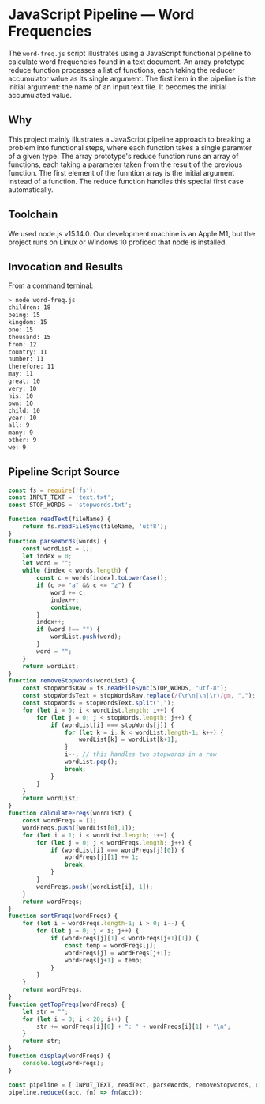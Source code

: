 # JavaScript Pipeline — Word Frequencies

The `word-freq.js` script illustrates using a JavaScript functional pipeline to calculate word 
frequencies found in a text document. An array prototype reduce function processes a list of 
functions, each taking the reducer accumulator value as its single argument. The first item in 
the pipeline is the initial argument: the name of an input text file. It becomes the initial 
accumulated value.

## Why

This project mainly illustrates a JavaScript pipeline approach to breaking a problem into functional
steps, where each function takes a single paramter of a given type. The array prototype's reduce 
function runs an array of functions, each taking a parameter taken from the result of the previous
function. The first element of the funntion array is the initial argument instead of a function. 
The reduce function handles this speciai first case automatically.

## Toolchain

We used node.js v15.14.0. Our development machine is an Apple M1, but the project runs on
Linux or Windows 10 proficed that node is installed.

## Invocation and Results
From a command terninal:

```bash
> node word-freq.js
children: 18
being: 15
kingdom: 15
one: 15
thousand: 15
from: 12
country: 11
number: 11
therefore: 11
may: 11
great: 10
very: 10
his: 10
own: 10
child: 10
year: 10
all: 9
many: 9
other: 9
we: 9
```

## Pipeline Script Source

```javascript
const fs = require('fs');
const INPUT_TEXT = 'text.txt';
const STOP_WORDS = 'stopwords.txt';

function readText(fileName) {
    return fs.readFileSync(fileName, 'utf8');
}
function parseWords(words) {
    const wordList = [];
    let index = 0;
    let word = "";
    while (index < words.length) {
        const c = words[index].toLowerCase();
        if (c >= "a" && c <= "z") {
            word += c;
            index++;
            continue;
        }
        index++;
        if (word !== "") {
            wordList.push(word);
        }
        word = "";
    }
    return wordList;
}
function removeStopwords(wordList) {
    const stopWordsRaw = fs.readFileSync(STOP_WORDS, "utf-8");
    const stopWordsText = stopWordsRaw.replace(/(\r\n|\n|\r)/gm, ",");
    const stopWords = stopWordsText.split(",");
    for (let i = 0; i < wordList.length; i++) {
        for (let j = 0; j < stopWords.length; j++) {
            if (wordList[i] === stopWords[j]) {
                for (let k = i; k < wordList.length-1; k++) {
                    wordList[k] = wordList[k+1];
                }
                i--; // this handles two stopwords in a row
                wordList.pop();
                break;
            }
        }
    }
    return wordList;
}
function calculateFreqs(wordList) {
    const wordFreqs = [];
    wordFreqs.push([wordList[0],1]);
    for (let i = 1; i < wordList.length; i++) {
        for (let j = 0; j < wordFreqs.length; j++) {
            if (wordList[i] === wordFreqs[j][0]) {
                wordFreqs[j][1] += 1;
                break;
            }
        }
        wordFreqs.push([wordList[i], 1]);
    }
    return wordFreqs;
}
function sortFreqs(wordFreqs) {
    for (let i = wordFreqs.length-1; i > 0; i--) {
        for (let j = 0; j < i; j++) {
            if (wordFreqs[j][1] < wordFreqs[j+1][1]) {
                const temp = wordFreqs[j];
                wordFreqs[j] = wordFreqs[j+1];
                wordFreqs[j+1] = temp;
            }
        }
    }
    return wordFreqs;
}
function getTopFreqs(wordFreqs) {
    let str = "";
    for (let i = 0; i < 20; i++) {
        str += wordFreqs[i][0] + ": " + wordFreqs[i][1] + "\n";
    }
    return str;
}
function display(wordFreqs) {
    console.log(wordFreqs);
}

const pipeline = [ INPUT_TEXT, readText, parseWords, removeStopwords, calculateFreqs, sortFreqs, getTopFreqs, display ];
pipeline.reduce((acc, fn) => fn(acc));
```
